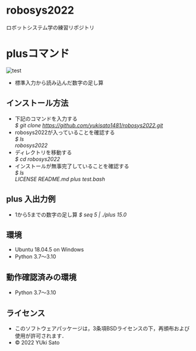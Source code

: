 # robosys2022
ロボットシステム学の練習リポジトリ

# plusコマンド
![test](https://github.com/yukisato1481/robosys2022/actions/workflows/test.yml/badge.svg)

  * 標準入力から読み込んだ数字の足し算

## インストール方法
  * 下記のコマンドを入力する  
  _$ git clone https://github.com/yukisato1481/robosys2022.git_  
  * robosys2022が入っていることを確認する  
  _$ ls_  
  _robosys2022_  
  * ディレクトリを移動する  
  _$ cd robosys2022_  
  * インストールが無事完了していることを確認する  
  _$ ls_  
  _LICENSE  README.md  plus  test.bash_  

## plus 入出力例
  * 1から5までの数字の足し算
  _$ seq 5 | ./plus_
  _15.0_
## 環境
  * Ubuntu 18.04.5 on Windows
  * Python 3.7～3.10

## 動作確認済みの環境
  * Python 3.7～3.10

## ライセンス
  * このソフトウェアパッケージは，3条項BSDライセンスの下，再頒布および使用が許可されます．
  * © 2022 YUki Sato
